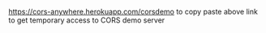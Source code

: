 https://cors-anywhere.herokuapp.com/corsdemo to 
copy paste above link to get temporary access to CORS demo server
